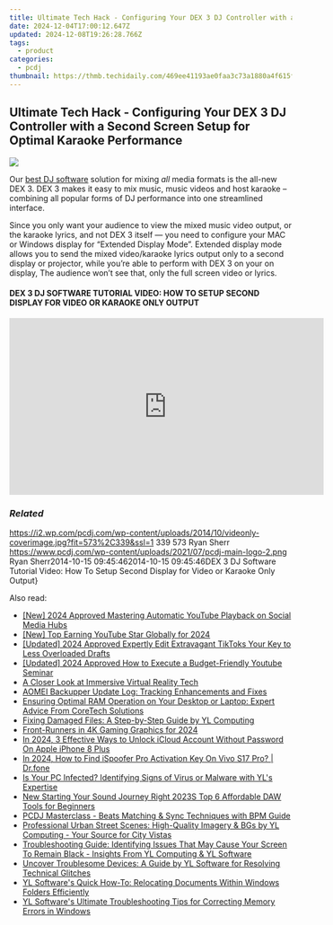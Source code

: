 ```yaml
---
title: Ultimate Tech Hack - Configuring Your DEX 3 DJ Controller with a Second Screen Setup for Optimal Karaoke Performance
date: 2024-12-04T17:00:12.647Z
updated: 2024-12-08T19:26:28.766Z
tags:
  - product
categories:
  - pcdj
thumbnail: https://thmb.techidaily.com/469ee41193ae0faa3c73a1880a4f615f10f1abb6364e0dccb7651832a4251dcd.jpg
---
```


## Ultimate Tech Hack - Configuring Your DEX 3 DJ Controller with a Second Screen Setup for Optimal Karaoke Performance

[![](https://i2.wp.com/pcdj.com/wp-content/uploads/2014/10/videonly-coverimage.jpg?resize=573%2C321&ssl=1)](https://i2.wp.com/pcdj.com/wp-content/uploads/2014/10/videonly-coverimage.jpg?fit=573%2C339&ssl=1 "videonly-coverimage")

Our [best DJ software](https://tools.techidaily.com/pcdj/products/) solution for mixing _all_ media formats is the all-new DEX 3\. DEX 3 makes it easy to mix music, music videos and host karaoke – combining all popular forms of DJ performance into one streamlined interface.

Since you only want your audience to view the mixed music video output, or the karaoke lyrics, and not DEX 3 itself — you need to configure your MAC or Windows display for “Extended Display Mode”. Extended display mode allows you to send the mixed video/karaoke lyrics output only to a second display or projector, while you’re able to perform with DEX 3 on your on display, The audience won’t see that, only the full screen video or lyrics.

#### DEX 3 DJ SOFTWARE TUTORIAL VIDEO: HOW TO SETUP SECOND DISPLAY FOR VIDEO OR KARAOKE ONLY OUTPUT

<!-- affiliate ads begin -->
<iframe width="560" height="315" src="https://www.youtube.com/embed/AcAYRX0cwwA?si=DxqWU39vqksZbe1s" title="YouTube video player" frameborder="0" allow="accelerometer; autoplay; clipboard-write; encrypted-media; gyroscope; picture-in-picture; web-share" referrerpolicy="strict-origin-when-cross-origin" allowfullscreen></iframe>
<!-- affiliate ads end -->

### _Related_

https://i2.wp.com/pcdj.com/wp-content/uploads/2014/10/videonly-coverimage.jpg?fit=573%2C339&ssl=1 339 573 Ryan Sherr https://www.pcdj.com/wp-content/uploads/2021/07/pcdj-main-logo-2.png Ryan Sherr2014-10-15 09:45:462014-10-15 09:45:46DEX 3 DJ Software Tutorial Video: How To Setup Second Display for Video or Karaoke Only Output}

<ins class="adsbygoogle"
     style="display:block"
     data-ad-format="autorelaxed"
     data-ad-client="ca-pub-7571918770474297"
     data-ad-slot="1223367746"></ins>

<ins class="adsbygoogle"
     style="display:block"
     data-ad-client="ca-pub-7571918770474297"
     data-ad-slot="8358498916"
     data-ad-format="auto"
     data-full-width-responsive="true"></ins>

<span class="atpl-alsoreadstyle">Also read:</span>
<div><ul>
<li><a href="https://facebook-clips.techidaily.com/new-2024-approved-mastering-automatic-youtube-playback-on-social-media-hubs/"><u>[New] 2024 Approved Mastering Automatic YouTube Playback on Social Media Hubs</u></a></li>
<li><a href="https://youtube-blog.techidaily.com/op-earning-youtube-star-globally-for-2024/"><u>[New] Top Earning YouTube Star Globally for 2024</u></a></li>
<li><a href="https://fox-hovers.techidaily.com/updated-2024-approved-expertly-edit-extravagant-tiktoks-your-key-to-less-overloaded-drafts/"><u>[Updated] 2024 Approved Expertly Edit Extravagant TikToks Your Key to Less Overloaded Drafts</u></a></li>
<li><a href="https://youtube-blog.techidaily.com/ed-2024-approved-how-to-execute-a-budget-friendly-youtube-seminar/"><u>[Updated] 2024 Approved How to Execute a Budget-Friendly Youtube Seminar</u></a></li>
<li><a href="https://extra-hints.techidaily.com/a-closer-look-at-immersive-virtual-reality-tech/"><u>A Closer Look at Immersive Virtual Reality Tech</u></a></li>
<li><a href="https://discover-able.techidaily.com/aomei-backupper-update-log-tracking-enhancements-and-fixes/"><u>AOMEI Backupper Update Log: Tracking Enhancements and Fixes</u></a></li>
<li><a href="https://win-cloud.techidaily.com/ensuring-optimal-ram-operation-on-your-desktop-or-laptop-expert-advice-from-coretech-solutions/"><u>Ensuring Optimal RAM Operation on Your Desktop or Laptop: Expert Advice From CoreTech Solutions</u></a></li>
<li><a href="https://win-cloud.techidaily.com/fixing-damaged-files-a-step-by-step-guide-by-yl-computing/"><u>Fixing Damaged Files: A Step-by-Step Guide by YL Computing</u></a></li>
<li><a href="https://some-techniques.techidaily.com/front-runners-in-4k-gaming-graphics-for-2024/"><u>Front-Runners in 4K Gaming Graphics for 2024</u></a></li>
<li><a href="https://activate-lock.techidaily.com/in-2024-3-effective-ways-to-unlock-icloud-account-without-password-on-apple-iphone-8-plus-by-drfone-ios/"><u>In 2024, 3 Effective Ways to Unlock iCloud Account Without Password On Apple iPhone 8 Plus</u></a></li>
<li><a href="https://review-topics.techidaily.com/in-2024-how-to-find-ispoofer-pro-activation-key-on-vivo-s17-pro-drfone-by-drfone-virtual-android/"><u>In 2024, How to Find iSpoofer Pro Activation Key On Vivo S17 Pro? | Dr.fone</u></a></li>
<li><a href="https://win-cloud.techidaily.com/is-your-pc-infected-identifying-signs-of-virus-or-malware-with-yls-expertise/"><u>Is Your PC Infected? Identifying Signs of Virus or Malware with YL's Expertise</u></a></li>
<li><a href="https://audio-shaping.techidaily.com/new-starting-your-sound-journey-right-2023s-top-6-affordable-daw-tools-for-beginners/"><u>New Starting Your Sound Journey Right 2023S Top 6 Affordable DAW Tools for Beginners</u></a></li>
<li><a href="https://win-cloud.techidaily.com/pcdj-masterclass-beats-matching-and-sync-techniques-with-bpm-guide/"><u>PCDJ Masterclass - Beats Matching & Sync Techniques with BPM Guide</u></a></li>
<li><a href="https://win-cloud.techidaily.com/professional-urban-street-scenes-high-quality-imagery-and-bgs-by-yl-computing-your-source-for-city-vistas/"><u>Professional Urban Street Scenes: High-Quality Imagery & BGs by YL Computing - Your Source for City Vistas</u></a></li>
<li><a href="https://win-cloud.techidaily.com/troubleshooting-guide-identifying-issues-that-may-cause-your-screen-to-remain-black-insights-from-yl-computing-and-yl-software/"><u>Troubleshooting Guide: Identifying Issues That May Cause Your Screen To Remain Black - Insights From YL Computing & YL Software</u></a></li>
<li><a href="https://win-cloud.techidaily.com/uncover-troublesome-devices-a-guide-by-yl-software-for-resolving-technical-glitches/"><u>Uncover Troublesome Devices: A Guide by YL Software for Resolving Technical Glitches</u></a></li>
<li><a href="https://win-cloud.techidaily.com/yl-softwares-quick-how-to-relocating-documents-within-windows-folders-efficiently/"><u>YL Software's Quick How-To: Relocating Documents Within Windows Folders Efficiently</u></a></li>
<li><a href="https://win-cloud.techidaily.com/yl-softwares-ultimate-troubleshooting-tips-for-correcting-memory-errors-in-windows/"><u>YL Software's Ultimate Troubleshooting Tips for Correcting Memory Errors in Windows</u></a></li>
</ul></div>

